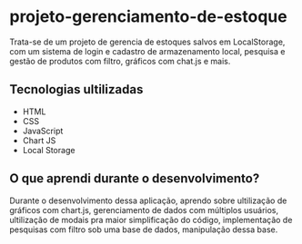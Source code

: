 # projeto-gerenciamento-de-estoque
Trata-se de um projeto de gerencia de estoques salvos em LocalStorage, com um sistema de login e cadastro de armazenamento local, pesquisa e gestão de produtos com filtro, gráficos com chat.js e mais.

## Tecnologias ultilizadas

- HTML
- CSS
- JavaScript
- Chart JS
- Local Storage

## O que aprendi durante o desenvolvimento?

Durante o desenvolvimento dessa aplicação, aprendo sobre ultilização de gráficos com chart.js,
gerenciamento de dados com múltiplos usuários, ultilização de modais pra maior simplificação
do código, implementação de pesquisas com filtro sob uma base de dados, manipulação dessa base.
